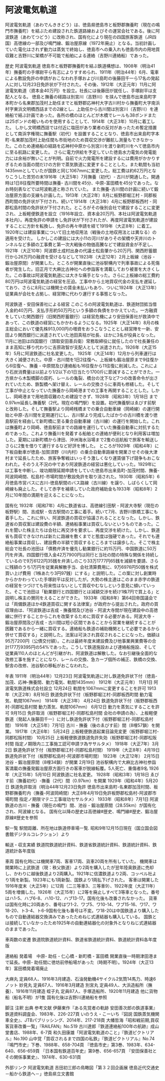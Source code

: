 # 阿波電気軌道

阿波電気軌道（あわでんききどう）は、徳島県徳島市と板野郡撫養町（現在の鳴門市撫養町）を結ぶため建設された鉄道路線およびその運営会社である。後に阿波鉄道（あわてつどう）に改称され、国有化により現在の四国旅客鉄道（JR四国）高徳線の一部及び鳴門線、鍛冶屋原線（1972年廃止）となる。当初計画していた電化はされず動力は蒸気で終始し、徳島市への乗入れも徳島市内の用地買収難と吉野川に架橋が不可能で船舶による連絡（吉野川連絡船）であった。

歴史
阿波電気軌道
徳島市と板野郡撫養町を結ぶ鉄道構想は、1908年（明治41年）撫養町の手塚尉平ら有志によりすすめられ、1911年（明治44年）6月、電車による敷設免許の申請がおこなわれ手塚および川島町の後藤田千一ら17名の発起人に対し12月23日免許状が下付された。その後、1912年（大正元年）11月に阿波電気軌道（資本金40万円）を設立。社長には後藤田が就任し、手塚尉平は支配人となる。
徳島と撫養の経路は別宮川（吉野川）を挟んで徳島市出来島町字本町から名東郡加茂村上助任までと板野郡応神村大字古川村から撫養町大字南浜村字東浜文明橋西詰までの2線とし、上助任から古川間は別宮川（吉野川）を連絡船で結ぶ計画であった。各所の橋のほとんどが木橋でレールも38ポンドまたは25ポンドの軽いものを使用することして、1914年（大正3年）10月に着工した。
しかし文明橋西詰では付近に塩田があり業者の反対があったため暫定措置として南浜字権現に撫養駅（初代）を設置することとなり、徳島市出来島町字本町-名東郡加茂村上助任間も市街地のため買収交渉が難航し測量もできなかった。このため連絡船の経路を応神村中原から別宮川を渡り新町川をへて徳島市内に至る航路に変更した。
さらに電力供給を予定していた徳島水力電気の発電能力には余裕が無いことが判明。自前で火力発電所を建設するには費用がかかりすぎるため当面の間だけの方針で蒸気鉄道に変更することとした。また軌間も当初1435mmとしていたが国鉄と同じ1067mmに変更した。総工費は約62万円となりこうした苦労の末1916年（大正5年）7月撫養（初代）- 古川が開通した。開通時は1日8往復所要時間は撫養- 古川間を45分、中原-富田橋を45分であった。なお時刻表などでは阿波軌道と称されていた。
また撫養-古川間の計画に続いて鍛冶屋原方面の支線も計画した。1913年（大正2年）8月に板野郡堀江村 - 同郡板西町間の免許状が下付され、続いて1914年（大正3年）4月に板野郡板西村 - 同郡松島村間の免許状が下付された。ところがその後別会社で建設することに変更され、上板軽便鉄道を設立（1916年設立、資本金20万円、本社は阿波電気軌道本社内）。再度免許の申請をし免許状が下付されたが、再度阿波電気軌道が建設することに方針を転換し、免許の再々申請を経て1919年（大正8年）に着工。1920年には建設事業について旧土地収用法（戦後の土地収用法とは異なる）の適用を受けた。
しかしこの建設には大小11の河川がありその架橋や天井川のトンネルなど多額の工事費と第一次大戦後の物価高騰などで建設資金が不足し、1921年（大正10年）阿波郡土成村出身の代議士松島肇から20万円、関西貯蓄銀行から26万円の融資を受けるなどして1923年（大正12年）2月上板線（池谷 - 鍛冶屋原間）が開業した。ところが開業直後に池谷駅構内で列車事故による死傷者が発生した。旧正月で大麻比古神社への参詣客を満載しており被害を大きくした。この事故は阿波電気軌道には大きな痛手となった。さらに上板線の総工費約80万円は阿波電気軌道の経営を圧迫。工事中から土地買収代金の支払を遅延しており、さらに8月には機関士の賃金未払いもあり、ついに1924年（大正13年）従業員が会社を占拠し、経営陣に代わり運行する事態となった。

阿波鉄道 - 安田保善社による経営
このころの阿波電気軌道は、鉄道財団抵当借入金約40万円、支払手形約50万円という多額の負債をかかえていた。一方融資をしていた関西銀行（旧関西貯蓄銀行）は経営危機により安田保善社が救済中であって、この鉄道の経営にもかかわるようになる。1925年（大正14年）8月の株主総会において優先株913,000円の増資をおうこなうこととし経営陣を一新、安田より関西銀行に派遣されていた池田真秸が社長、ほかに3名が役員となった。11月に池田は四国銀行（頭取安田善兵衛）常務取締役に就任したので社長兼任のまま高知に移り代わりに吉原政智が支配人として派遣された。1926年（大正15年）5月に阿波鉄道に社名変更した。
1925年（大正14年）12月から列車運行は大きく減便された。中原 - 古川間を1日2往復へ、上板線も鍛冶屋原まで9往復から6往復へ、撫養 - 中原間及び連絡船も16往復から11往復に削減した。これにより石炭消費量は以前より1/2以下の1日当たり1700斤に節減することができた。一方県から木製橋脚の腐朽、レールの亀裂、橋台の沈下など7つの改善命令が出されていたため、鉄製橋へ架け替え、レールの交換さらに車両も修繕した。そして工事が中止となっていた撫養から岡崎港までの工事を再開することとした。しかし、岡崎港まで用地買収難のため建設できず、1928年（昭和3年）1月18日 まで0.97km延長し撫養駅（2代。現在の鳴門駅）を設置。初代撫養駅はゑびす前駅と改称した。そして撫養駅より岡崎桟橋までの乗合自動車線（岡崎線）の運行開始と中原-古川間を定期運行にし、古川駅より完成したばかりの古川橋を渡り徳島駅前を経由して新町橋に至る乗合自動車線（古川線）の運行を開始した。これは撫養町より岡崎、徳島駅前までの路線を運行していた撫養自動車に対抗するためであった。これより撫養川を発着する船舶との連絡が便利となり利用客は増加した。夏期には新町橋から津田、沖洲海水浴場まで2隻の巡航船で旅客を輸送しさらに2隻を借りて運行するなど好評を博した。
ところが1929年（昭和4年）に下板自動車が徳島-加賀須野（川内村）の乗合自動車路線を開業させその後大津村まで延長したため、旅客争奪戦はいっそう激しくなり運賃値下げ競争もおこなわれた。そのうえ不況の中であり阿波鉄道の経営は悪化していった。1929年には工事を中断し、竣功期限延期申請をしていた徳島市出来島町-加茂村間、撫養-阿波岡崎間、松島村-市場町間が敷設免許を取り消された。1930年（昭和5年）6月徳島市営バスに古川-徳島駅間のバス路線（古川線）を譲り、しばらくして岡崎線も廃止した。そして赤字を補填していた政府補助金も1933年（昭和8年）2月に10年間の満期を迎えることになった。

国有化
1932年（昭和7年）4月に鉄道省は、高徳線引田駅 - 阿波大寺駅（現在の板野駅）間、吉成駅 - 佐古駅間の工事に着手。続いて7月、吉野川鉄橋工事にも着手した。これに伴い、阿波鉄道の買収が協議されることとなった。しかし、鉄道省の買収案は建設費の半額、連絡船事業は買収しないというものであった。これを聞いた株主たちは会社に再交渉を要求し、再度交渉を続けた。しかし、鉄道省も買収できなければ新たに路線を敷くまでと態度は強硬であった。それでも連絡船事業は買収し、建設費の半額で買収するところまでは譲歩した。そこで株主総会で社長の池田は「債務弁済を優先し勧業銀行に約15万円、中国鉄道に50万円を弁済。四国銀行借入金42万7900円は同行と当社の間の特殊な関係を持続しているので9万6122円35銭を弁済しのこり33万1777円65銭を減額を要請、さらに残額のうち1万円を従業員解散手当、会社清算費用に、9万6976円50銭を株式買い上げ費用（1株あたり3円97銭）にする」と説明した。この案に対し創業時からかかわっていた手塚尉平は反対したが。大勢の株主達はこのまま赤字の鉄道の経営をつづけても将来性はないとして買収やむなしという意見に傾いていった。そこで池田は「勧業銀行と四国銀行とは減額交渉を続け1株7円で買上る」と説明し株主の賛同をえることができた。
1933年（昭和8年）第64回帝国議会では「両備鉄道ほか4鉄道買収に関する法律案」が政府から提出された。政府の買収理由は、「阿波鉄道は吉成 - 撫養間及び池谷 - 阿波大寺間が現在建設中の高徳線に併行することからこれを改築するために買収する必要がある。阿波大寺 - 鍛冶屋原間及び吉成 - 古川間は短小区間であることから営業を継続することが困難であるから一緒に買収する。連絡船も鉄道の補助機関として必要であるから併せて買収する」と説明した。法案は可決され買収されることになった。価額は95万7200円（公債交付額）。これは最終年度末建設費及び他事業興業費等の合計177万9395円の54%であった。こうして鉄道施設および連絡船施設、そして従業員110人のほとんどが引継がれ、阿波鉄道は解散した。なお引継後全面的な改修工事を施すことになり、レールの交換、急カーブ個所の補正、鉄橋の交換、駅舎の改修、池谷駅の移転がおこなわれた。

年表
1911年（明治44年）12月23日 阿波電気軌道に対し鉄道免許状下付（徳島-加茂、応神-撫養間、動力電気、軌間1435mm）
1912年（大正元年）
11月1日 阿波電気鉄道株式会社設立
12月24日 軌間を1067mmに変更することを許可
1913年（大正2年）8月16日 鉄道免許状下付（板野郡堀江村-同郡板西町間 動力電気、軌間1067mm）
1914年（大正3年）
4月24日 鉄道免許状下付（板野郡板西村-同郡松島村間 動力蒸気、軌間1067mm）
6月12日 動力を蒸気にすることを許可
9月15日 免許取消（板野郡堀江村-同郡松島村間 会社の申請の為）、上板軽便鉄道（発起人後藤田千一）に対し鉄道免許状下付（板野郡堀江村-同郡松島村間）
1916年（大正5年）7月1日 古川 - 撫養（後のゑびす前）間（8哩57鎖）を開業。
1917年（大正6年）
5月24日 上板軽便鉄道起業目論見変更（板野郡堀江村-同郡松阪村間）
10月25日 上板軽便鉄道鉄道免許失効（板野郡堀江村-同郡松阪村間 指定ノ期限内ニ工事施工認可申請ヲ為ササルタメ）
1918年（大正7年）3月2日 鉄道免許状下付（板野郡堀江村-同郡松島村間）
1919年（大正8年）4月19日 鉄道免許状下付（板野郡松島村-阿波郡市場町間）
1923年（大正12年）
2月15日 池谷 - 鍛冶屋原間（8哩34鎖）が開業
2月19日 池谷駅構内で大麻比古神社参詣客満載の撫養発鍛冶屋原方面行きの客車が脱線転覆。5人死亡、重傷者9名
1926年（大正15年）5月10日 阿波鉄道に社名変更。
1928年（昭和3年）1月18日 ゑびす前（撫養初代）-撫養（2代）間（0.97km）を開業
1929年（昭和4年）5月20日 鉄道免許取消（明治44年12月23日免許 徳島市出来島町-名東郡加茂村間、板野郡撫養町内（撫養-阿波岡崎間）大正8年4月19日免許板野郡松島村-阿波郡市場町間 指定ノ期限マテニ工事竣功セサルタメ）
1933年（昭和8年）7月1日 阿波鉄道の古川 - 撫養（現在の鳴門）間、池谷 - 鍛冶屋原間（28.55km）が国有化され、阿波線となる。
国有化以降の歴史は高徳線#歴史、鳴門線#歴史、鍛冶屋原線#歴史を参照

駅一覧
駅間距離、所在地は鉄道停車場一覧. 昭和9年12月15日現在（国立国会図書館デジタルコレクション）より

輸送・収支実績
鉄道院鉄道統計資料、鉄道省鉄道統計資料、鉄道統計資料、鉄道統計各年度版

車両
国有化時には機関車7両、客車17両、貨車20両を所有していた。
機関車は開業時に上武鉄道（現：秩父鉄道）より2両を購入したが翌年陸奥鉄道に売却し、かわりに越後鉄道より2両購入。1921年に信濃鉄道より2両、コッペル社より1両を新製。1923年にも1両新製、国鉄より1両払下げされた。
客車は開業した1916年度末（大正5年）に12両（二三等車3、三等車9）、1922年度（大正11年）5両を増備した。1926年（大正15年）に2等を廃止しすべて3等車となった。番号はハ1-5、ハブ6-8、ハ10-12、ハブ13-17。国有化後も改番されなかった。
貨車は国有化時に20両あり、番号はワ1-2、ワブ5、ワ10-14、ワブ15-16、ワ17、ワ18-20、ト3-4、ト6-9国有化後も番号は不変。ワ18-20は中国鉄道より購入したもので自動連結器交換済みであったためねじ式連結器も購入している。
国鉄とは接続していなかったため1925年の自動連結器化の対象外となりねじ式連結器のままであった。

車両数の変遷
鉄道院鉄道統計資料、鉄道省鉄道統計資料、鉄道統計資料各年度版

連絡船
発着場　中原- 助任 - 仁心橋 - 新町橋 - 富田橋
開業直後一時期津田港まで延長。中原- 助任間に徳坊前停船場があった（時期不明）。1924年（大正13年）富田橋発着場廃止

大麻丸 定員68人、1916年3月建造、石油発動機4サイクル2気筒14馬力、時速6ノット
妙見丸 定員67人、1916年3月建造
別宮丸 定員49人、大浜造船所（撫養）、1916年11月建造
蛭子丸 定員87人、手塚造船所、1920年11月建造
他に貨物船（船名不明）が1隻
国有化後は吉野川連絡船を参照

脚注
注釈
出典
参考文献
伊藤東作『ある先覚者の軌跡 安田善次郎の鉄道事業』鉄道資料調査会、1983年、226-227頁
いのうえ・こーいち『図説 国鉄蒸気機関車全史』、JTBパブリッシング、2014年、217-218頁
大幡哲海「昭和戦前期,買収客貨車改番一覧」『RAILFAN』No.519
古川達郎『鉄道連絡船100年の航跡』成山堂書店、1988年、6-7頁
和久田康雄「阿波電気軌道のこと」『鉄道ピクトリアル』No.190
山中覚「買収されるまで四国の私鉄」『鉄道ピクトリアル』No.74
『鳴門市史』下巻、1988年、658-704頁
『徳島市史』第3巻、1983年、634-640、656-659頁
『日本国有鉄道百年史』第9巻、656-657頁
『安田保善社とその関係事業史』、1974年、630-631頁

外部リンク
阿波電気軌道 吉田初三郎の鳥瞰図「第３２回企画展 徳島近代交通史　－船から鉄道へ－」徳島県立文書館